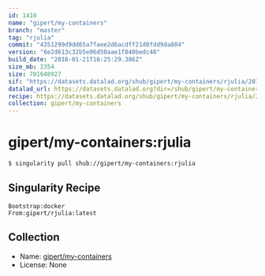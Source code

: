 ```yaml
---
id: 1410
name: "gipert/my-containers"
branch: "master"
tag: "rjulia"
commit: "4351299d9dd65a7faee2d6acdff21d0fdd9da884"
version: "6e2d613c32b5e06d50aae1f840bedc48"
build_date: "2018-01-21T16:25:29.386Z"
size_mb: 2354
size: 701648927
sif: "https://datasets.datalad.org/shub/gipert/my-containers/rjulia/2018-01-21-4351299d-6e2d613c/6e2d613c32b5e06d50aae1f840bedc48.simg"
datalad_url: https://datasets.datalad.org?dir=/shub/gipert/my-containers/rjulia/2018-01-21-4351299d-6e2d613c/
recipe: https://datasets.datalad.org/shub/gipert/my-containers/rjulia/2018-01-21-4351299d-6e2d613c/Singularity
collection: gipert/my-containers
---
```


# gipert/my-containers:rjulia

```bash
$ singularity pull shub://gipert/my-containers:rjulia
```

## Singularity Recipe

```singularity
Bootstrap:docker
From:gipert/rjulia:latest
```

## Collection

 - Name: [gipert/my-containers](https://github.com/gipert/my-containers)
 - License: None

